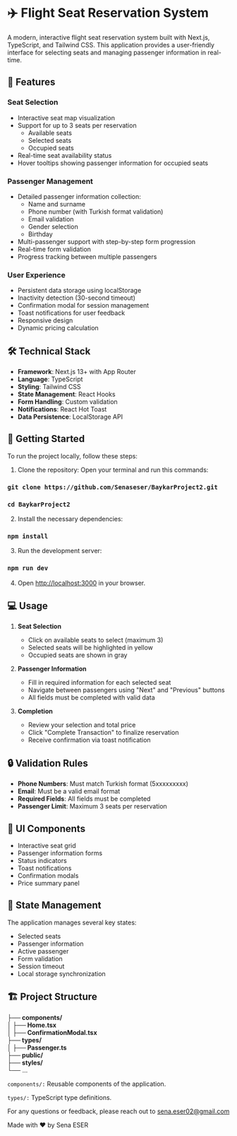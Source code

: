 # ✈️ Flight Seat Reservation System

A modern, interactive flight seat reservation system built with Next.js, TypeScript, and Tailwind CSS. This application provides a user-friendly interface for selecting seats and managing passenger information in real-time.

## 🌟 Features

### Seat Selection
- Interactive seat map visualization
- Support for up to 3 seats per reservation
  -  Available seats
  -  Selected seats
  -  Occupied seats
- Real-time seat availability status
- Hover tooltips showing passenger information for occupied seats

### Passenger Management
- Detailed passenger information collection:
  - Name and surname
  - Phone number (with Turkish format validation)
  - Email validation
  - Gender selection
  - Birthday
- Multi-passenger support with step-by-step form progression
- Real-time form validation
- Progress tracking between multiple passengers

### User Experience
- Persistent data storage using localStorage
- Inactivity detection (30-second timeout)
- Confirmation modal for session management
- Toast notifications for user feedback
- Responsive design
- Dynamic pricing calculation

## 🛠️ Technical Stack

- **Framework**: Next.js 13+ with App Router
- **Language**: TypeScript
- **Styling**: Tailwind CSS
- **State Management**: React Hooks
- **Form Handling**: Custom validation
- **Notifications**: React Hot Toast
- **Data Persistence**: LocalStorage API


## 🚀 Getting Started

To run the project locally, follow these steps:

1. Clone the repository:
Open your terminal and run this commands:

### `git clone https://github.com/Senaseser/BaykarProject2.git`  

### `cd BaykarProject2`

2. Install the necessary dependencies:
### `npm install`

3. Run the development server:

### `npm run dev`

4. Open [http://localhost:3000](http://localhost:3000) in your browser.

## 💻 Usage

1. **Seat Selection**
   - Click on available seats to select (maximum 3)
   - Selected seats will be highlighted in yellow
   - Occupied seats are shown in gray

2. **Passenger Information**
   - Fill in required information for each selected seat
   - Navigate between passengers using "Next" and "Previous" buttons
   - All fields must be completed with valid data

3. **Completion**
   - Review your selection and total price
   - Click "Complete Transaction" to finalize reservation
   - Receive confirmation via toast notification

## 🔒 Validation Rules

- **Phone Numbers**: Must match Turkish format (5xxxxxxxxx)
- **Email**: Must be a valid email format
- **Required Fields**: All fields must be completed
- **Passenger Limit**: Maximum 3 seats per reservation

## 🎨 UI Components

- Interactive seat grid
- Passenger information forms
- Status indicators
- Toast notifications
- Confirmation modals
- Price summary panel

## 🔄 State Management

The application manages several key states:
- Selected seats
- Passenger information
- Active passenger
- Form validation
- Session timeout
- Local storage synchronization

## 🏗️ Project Structure
**├── components/**  
**│   ├── Home.tsx**  
**│   ├── ConfirmationModal.tsx**  
**├── types/**  
**│   ├── Passenger.ts**  
**├── public/**  
**├── styles/**  
└── ...

`components/:` Reusable components of the application.

`types/:` TypeScript type definitions.


For any questions or feedback, please reach out to [sena.eser02@gmail.com](mailto:sena.eser02@gmail.com)

Made with ❤️ by Sena ESER
